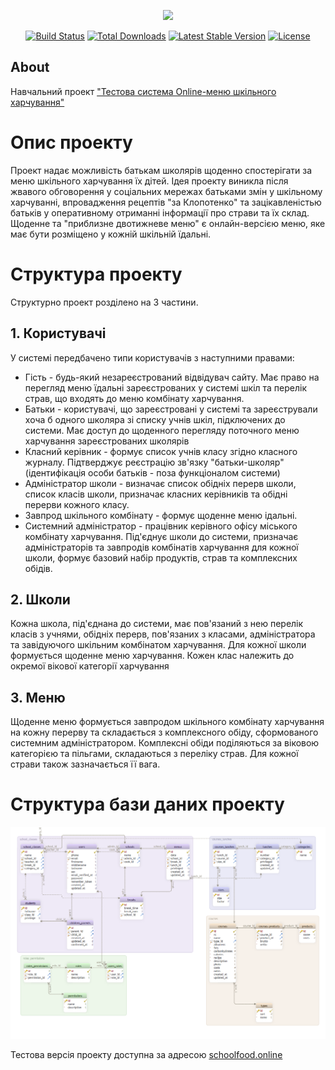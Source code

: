 <p align="center"><img src="https://res.cloudinary.com/dtfbvvkyp/image/upload/v1566331377/laravel-logolockup-cmyk-red.svg" width="400"></p>

<p align="center">
<a href="https://travis-ci.org/laravel/framework"><img src="https://travis-ci.org/laravel/framework.svg" alt="Build Status"></a>
<a href="https://packagist.org/packages/laravel/framework"><img src="https://poser.pugx.org/laravel/framework/d/total.svg" alt="Total Downloads"></a>
<a href="https://packagist.org/packages/laravel/framework"><img src="https://poser.pugx.org/laravel/framework/v/stable.svg" alt="Latest Stable Version"></a>
<a href="https://packagist.org/packages/laravel/framework"><img src="https://poser.pugx.org/laravel/framework/license.svg" alt="License"></a>
</p>

## About

Навчальний проект <a href="http://schoolfood.online" target="_blank">"Тестова система Online-меню шкільного харчування"</a>
<h1>Опис проекту</h1>
Проект надає можливість батькам школярів щоденно спостерігати за меню шкільного харчування їх дітей. 
Ідея проекту виникла після жвавого обговорення у соціальних мережах батьками змін у шкільному харчуванні, впровадження рецептів "за Клопотенко" та зацікавленістью батьків у оперативному отриманні інформації про страви та їх склад. 
Щоденне та "приблизне двотижневе меню" є онлайн-версією меню, яке має бути розміщено у кожній шкільній їдальні.  
<h1>Структура проекту</h1> 
Структурно проект розділено на 3 частини. 
<h2>1. Користувачі</h2>
У системі передбачено типи користувачів з наступними правами:
<ul>
    <li>Гість - будь-який незареєстрований відвідувач сайту. Має право на перегляд меню їдальні зареєстрованих у системі шкіл та перелік страв, що входять до меню комбінату харчування.</li>
    <li>Батьки - користувачі, що зареєстровані у системі та зареєстрували хоча б одного школяра зі списку учнів шкіл, підключених до системи. Має доступ до щоденного перегляду поточного меню харчування зареєстрованих школярів</li>
    <li>Класний керівник - формує список учнів класу згідно класного журналу. Підтверджує реєстрацію зв'язку "батьки-школяр" (ідентифікація особи батьків - поза функціоналом системи)</li>
    <li>Адміністратор школи - визначає список обідніх перерв школи, список класів школи, призначає класних керівників та обідні перерви кожного класу.</li>
    <li>Завпрод шкільного комбінату - формує щоденне меню ідальні.</li>
    <li>Системний адміністратор - працівник керівного офісу міського комбінату харчування. Під'єднує школи до системи, призначає адміністраторів та завпродів комбінатів харчування для кожної школи, формує базовий набір продуктів, страв та комплексних обідів.</li>
</ul>
<h2>2. Школи</h2>
Кожна школа, під'єднана до системи, має пов'язаний з нею перелік класів з учнями, обідніх перерв, пов'язаних з класами, адміністратора та завідуючого шкільним комбінатом харчування. 
Для кожної школи формується щоденне меню харчування. Кожен клас належить до окремої вікової категорії харчування 
<h2>3. Меню</h2>
Щоденне меню формується завпродом шкільного комбінату харчування на кожну перерву та складається з комплексного обіду, сформованого системним адміністратором.  
Комплексні обіди поділяються за віковою категорією та пільгами, складаються з переліку страв. Для кожної страви також зазначається її вага.

<h1>Структура бази даних проекту</h1>
<img src="https://github.com/alexpoddubny/schoollunch/raw/master/tmp/schoollunch.png">

Тестова версія проекту доступна за адресою <a href="http://schoolfood.online" target="_blank">schoolfood.online</a> 

